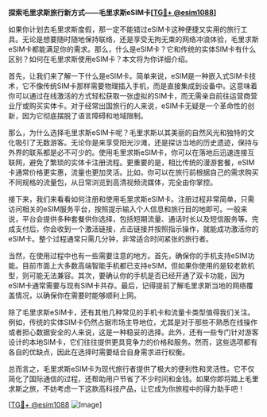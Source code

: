 **探索毛里求斯旅行新方式——毛里求斯eSIM卡[[TG💪+ @esim1088](https://t.me/s/esim1088)]**

如果你计划去毛里求斯度假，那一定不能错过eSIM卡这种便捷又实用的旅行工具。无论是想要随时随地保持联络，还是享受无拘无束的网络冲浪体验，毛里求斯eSIM卡都能满足你的需求。那么，什么是eSIM卡？它和传统的实体SIM卡有什么区别？如何在毛里求斯使用eSIM卡？本文将为你详细介绍。

首先，让我们来了解一下什么是eSIM卡。简单来说，eSIM是一种嵌入式SIM卡技术，它不像传统SIM卡那样需要物理插入手机，而是直接集成到设备中。这意味着你可以通过在线激活的方式轻松获取一张虚拟的SIM卡，而无需亲自前往运营商营业厅或购买实体卡。对于经常出国旅行的人来说，eSIM卡无疑是一个革命性的创新，因为它彻底摆脱了语言障碍和地域限制。

那么，为什么选择毛里求斯eSIM卡呢？毛里求斯以其美丽的自然风光和独特的文化吸引了无数游客。无论你是来享受阳光沙滩，还是探访当地的历史遗迹，保持与外界的联系都是必不可少的。使用毛里求斯eSIM卡，你可以在落地后迅速连接互联网，避免了繁琐的实体卡注册流程。更重要的是，相比传统的漫游套餐，eSIM卡通常价格更实惠，流量也更加灵活。比如，你可以在旅行前根据自己的需求购买不同规格的流量包，从日常浏览到高清视频流媒体，完全由你掌控。

接下来，我们来看看如何注册和使用毛里求斯eSIM卡。注册过程非常简单，只需访问相关的eSIM服务平台，按照提示输入个人信息和旅行目的地即可。一般来说，平台会提供多种套餐供你选择，包括短期流量、通话时长以及短信服务等。完成支付后，你会收到一个激活链接，点击链接并按照指示操作，就能成功激活你的eSIM卡。整个过程通常只需几分钟，非常适合时间紧张的旅行者。

当然，在使用过程中也有一些需要注意的地方。首先，确保你的手机支持eSIM功能。目前市面上大多数高端智能手机都已支持eSIM，但如果你使用的是较老款机型，则可能无法兼容。其次，要确认你的手机是否已经开通了双卡功能，因为eSIM卡通常需要与现有SIM卡共存。最后，记得提前了解毛里求斯当地的网络覆盖情况，以确保你在需要时能够顺利上网。

除了毛里求斯eSIM卡，还有其他几种常见的手机卡和流量卡类型值得我们关注。例如，传统的实体SIM卡仍然占据市场主导地位，尤其是对于那些不熟悉在线操作或者担心数据安全的人来说，这是一种稳妥的选择。此外，还有一些专门针对游客设计的本地SIM卡，它们往往提供更具竞争力的价格和服务。然而，这些选项都有各自的优缺点，因此在选择时需要结合自身需求进行权衡。

总而言之，毛里求斯eSIM卡为现代旅行者提供了极大的便利性和灵活性。它不仅简化了国际通信的过程，还帮助用户节省了不少时间和金钱。如果你即将踏上毛里求斯之旅，不妨考虑一下这款高科技产品，让它成为你旅程中的得力助手吧！

[[TG💪+ @esim1088](https://t.me/s/esim1088) ![Image](https://i.postimg.cc/4NQfJmqS/Snipaste-2025-05-13-00-14-12.png)]